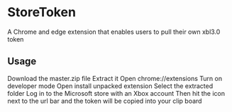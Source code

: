 # StoreToken
A Chrome and edge extension that enables users to pull their own xbl3.0 token

## Usage
Download the master.zip file
Extract it
Open chrome://extensions
Turn on developer mode
Open install unpacked extension
Select the extracted folder
Log in to the Microsoft store with an Xbox account
Then hit the icon next to the url bar and the token will be copied into your clip board
